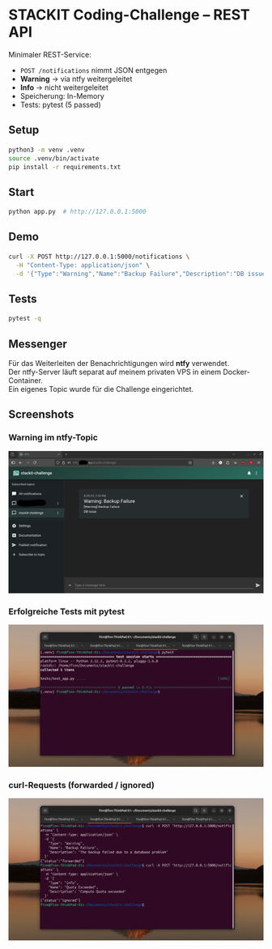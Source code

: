 # STACKIT Coding-Challenge – REST API

Minimaler REST-Service:
- `POST /notifications` nimmt JSON entgegen
- **Warning** → via ntfy weitergeleitet
- **Info** → nicht weitergeleitet
- Speicherung: In-Memory
- Tests: pytest (5 passed)

## Setup
```bash
python3 -m venv .venv
source .venv/bin/activate
pip install -r requirements.txt
```

## Start
```bash
python app.py  # http://127.0.0.1:5000
```

## Demo
```bash
curl -X POST http://127.0.0.1:5000/notifications \
  -H "Content-Type: application/json" \
  -d '{"Type":"Warning","Name":"Backup Failure","Description":"DB issue"}'
  ```

## Tests
```bash
pytest -q  
  ```

## Messenger
Für das Weiterleiten der Benachrichtigungen wird **ntfy** verwendet.  
Der ntfy-Server läuft separat auf meinem privaten VPS in einem Docker-Container.  
Ein eigenes Topic wurde für die Challenge eingerichtet.

## Screenshots

### Warning im ntfy-Topic
![Warning](./screenshots/ntfy.png)

### Erfolgreiche Tests mit pytest
![Pytest](./screenshots/pytest.png)

### curl-Requests (forwarded / ignored)
![cURL](./screenshots/curl.png)
